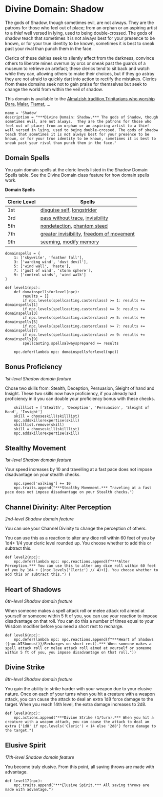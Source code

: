 # Divine Domain: Shadow
The gods of Shadow, though sometimes evil, are not always.  They are the patrons for those who feel out of place; from an orphan or an aspiring artist to a thief well versed in lying, used to being double-crossed. The gods of shadow teach that sometimes it is not always best for your presence to be known, or for your true identity to be known, sometimes it is best to sneak past your rival than punch them in the face. 

Clerics of these deities seek to silently affect from the darkness, convince others to liberate mines overrun by orcs or sneak past the guards of a museum to retrieve an artefact; these clerics tend to sit back and watch while they can, allowing others to make their choices, but if they go astray they are not afraid to quickly dart into action to rectify the mistakes. Clerics from these domains seek not to gain praise for themselves but seek to change the world from within the veil of shadow.

This domain is available to the [Almalzish tradition](../../Religions/AlUma.md#almalzish-cleric),[Trinitarians who worship Dara](../../Religions/Trinitarian.md#dara), [Malar](../../Religions/Pantheon/Malar.md), [Tiamat](../../Religions/Pantheon/Tiamat.md), ...

```
name = 'Shadow'
description = "***Divine Domain: Shadow.*** The gods of Shadow, though sometimes evil, are not always.  They are the patrons for those who feel out of place; from an orphan or an aspiring artist to a thief well versed in lying, used to being double-crossed. The gods of shadow teach that sometimes it is not always best for your presence to be known, or for your true identity to be known, sometimes it is best to sneak past your rival than punch them in the face."
```

## Domain Spells
You gain domain spells at the cleric levels listed in the Shadow Domain Spells table. See the Divine Domain class feature for how domain spells work.

**Domain Spells**

Cleric Level | Spells
------------ | ------
1st	| [disguise self](../../Magic/Spells/disguise-self.md), [longstrider](../../Magic/Spells/longstrider.md)
3rd	| [pass without trace](../../Magic/Spells/pass-without-trace.md), [invisibility](../../Magic/Spells/invisibility.md)
5th	| [nondetection](../../Magic/Spells/nondetection.md), [phantom steed](../../Magic/Spells/phantom-steed.md)
7th	| [greater invisibility](../../Magic/Spells/greater-invisibility.md), [freedom of movement](../../Magic/Spells/freedom-of-movement.md)
9th	| [seeming](../../Magic/Spells/seeming.md), [modify memory](../../Magic/Spells/modify-memory.md)

```
domainspells = {
    1: ['skywrite', 'feather fall'],
    3: ['warding wind', 'dust devil'],
    5: ['wind wall', 'haste'],
    7: ['gust of wind', 'storm sphere'],
    9: ['control winds', 'wind walk']
}

def level1(npc):
    def domainspellsforlevel(npc):
        results = []
        if npc.levels(spellcasting.casterclass) >= 1: results += domainspells[1]
        if npc.levels(spellcasting.casterclass) >= 3: results += domainspells[3]
        if npc.levels(spellcasting.casterclass) >= 5: results += domainspells[5]
        if npc.levels(spellcasting.casterclass) >= 7: results += domainspells[7]
        if npc.levels(spellcasting.casterclass) >= 9: results += domainspells[9]
        spellcasting.spellsalwaysprepared += results

    npc.defer(lambda npc: domainspellsforlevel(npc))
```


## Bonus Proficiency
*1st-level Shadow domain feature*

Chose two skills from: Stealth, Deception, Persuasion, Sleight of hand and Insight. These two skills now have proficiency, if you already had proficiency in it you can double your proficiency bonus with these checks.

```
    skilllist = ['Stealth', 'Deception', 'Persuasion', 'Sleight of Hand', 'Insight']
    skill = chooseskill(skilllist)
    npc.addskillorexpertise(skill)
    skilllist.remove(skill)
    skill = chooseskill(skilllist)
    npc.addskillorexpertise(skill)
```

## Stealthy Movement
*1st-level Shadow domain feature*

Your speed increases by 10 and travelling at a fast pace does not impose disadvantage on your stealth checks.

```
    npc.speed['walking'] += 10
    npc.traits.append("***Stealthy Movement.*** Traveling at a fast pace does not impose disadvantage on your Stealth checks.")
```

## Channel Divinity: Alter Perception
*2nd-level Shadow domain feature*

You can use your Channel Divinity to change the perception of others.

You can use this as a reaction to alter any dice roll within 60 feet of you by 1d4+ 1/4 your cleric level rounded up. You choose whether to add this or subtract this.

```
def level2(npc):
    npc.defer(lambda npc: npc.reactions.append(f"***Alter Perception.*** You can use this to alter any dice roll within 60 feet of you by 1d4 + {(npc.levels('Cleric') // 4)+1}. You choose whether to add this or subtract this.") )
```

## Heart of Shadows
*6th-level Shadow domain feature*

When someone makes a spell attack roll or melee attack roll aimed at yourself or someone within 5 ft of you, you can use your reaction to impose disadvantage on that roll. You can do this a number of times equal to your Wisdom modifier before you need a short rest to recharge.

```
def level6(npc):
    npc.defer(lambda npc: npc.reactions.append(f"***Heart of Shadows ({npc.WISbonus()}/Recharges on short rest).*** When someone makes a spell attack roll or melee attack roll aimed at yourself or someone within 5 ft of you, you impose disadvantage on that roll."))
```

## Divine Strike
*8th-level Shadow domain feature*

You gain the ability to strike harder with your weapon due to your elusive nature. Once on each of your turns when you hit a creature with a weapon attack, you can cause the attack to deal an extra 1d8 force damage to the target. When you reach 14th level, the extra damage increases to 2d8.

```
def level8(npc):
    npc.actions.append("***Divine Strike (1/turn).*** When you hit a creature with a weapon attack, you can cause the attack to deal an extra {'1d8' if npc.levels('Cleric') < 14 else '2d8'} force damage to the target.")
```

## Elusive Spirit
*17th-level Shadow domain feature*

You become truly elusive. From this point, all saving throws are made with advantage.

```
def level17(npc):
    npc.traits.append("***Elusive Spirit.*** All saving throws are made with advantage.")
```
